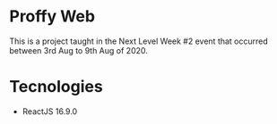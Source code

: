 # Proffy Web
This is a project taught in the Next Level Week #2 event that occurred between 3rd Aug to 9th Aug of 2020.

# Tecnologies
- ReactJS 16.9.0
